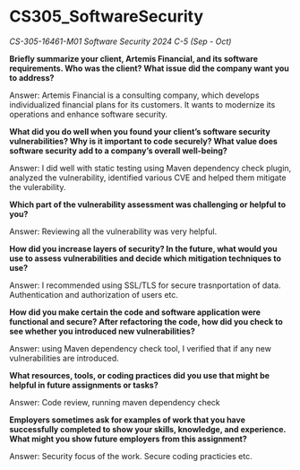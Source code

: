 # CS305_SoftwareSecurity
_CS-305-16461-M01 Software Security 2024 C-5 (Sep - Oct)_

**Briefly summarize your client, Artemis Financial, and its software requirements. Who was the client? What issue did the company want you to address?**

Answer: Artemis Financial is a consulting company, which develops individualized financial plans for its customers. It wants to modernize its operations and enhance software security.


**What did you do well when you found your client’s software security vulnerabilities? Why is it important to code securely? What value does software security add to a company’s overall well-being?**

Answer: I did well with static testing using Maven dependency check plugin, analyzed the vulnerability, identified various CVE and helped them mitigate the vulerability.


**Which part of the vulnerability assessment was challenging or helpful to you?**

Answer: Reviewing all the vulnerability was very helpful.


**How did you increase layers of security? In the future, what would you use to assess vulnerabilities and decide which mitigation techniques to use?**

Answer: I recommended using SSL/TLS for secure trasnportation of data. Authentication and authorization of users etc. 


**How did you make certain the code and software application were functional and secure? After refactoring the code, how did you check to see whether you introduced new vulnerabilities?**

Answer: using Maven dependency check tool, I verified that if any new vulnerabilities are introduced. 


**What resources, tools, or coding practices did you use that might be helpful in future assignments or tasks?**

Answer: Code review, running maven dependency check


**Employers sometimes ask for examples of work that you have successfully completed to show your skills, knowledge, and experience. What might you show future employers from this assignment?**

Answer: Security focus of the work. Secure coding practicies etc.

